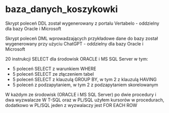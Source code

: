 # baza_danych_koszykowki

Skrypt poleceń DDL został wygenerowany z portalu Vertabelo - oddzielny dla bazy Oracle i Microsoft

Skrypt poleceń DML wprowadzających przykładowe dane do bazy został wygenerowany przy użyciu ChatGPT - oddzielny dla bazy Oracle i Microsoft

20 instrukcji SELECT dla środowisk ORACLE i MS SQL Server w tym:
- 5 poleceń SELECT z warunkiem WHERE
- 5 poleceń SELECT ze złączeniem tabel
- 5 poleceń SELECT z klauzulą GROUP BY, w tym 2 z klauzulą HAVING
- 5 poleceń z podzapytaniem, w tym 2 z podzapytaniem skorelowanym

W każdym ze środowisk (ORACLE i MS SQL Server) po dwie procedury i dwa wyzwalacze
W T-SQL oraz w PL/SQL użyłem kursorów w procedurach, dodatkowo w PL/SQL jeden z wyzwalaczy jest FOR EACH ROW
